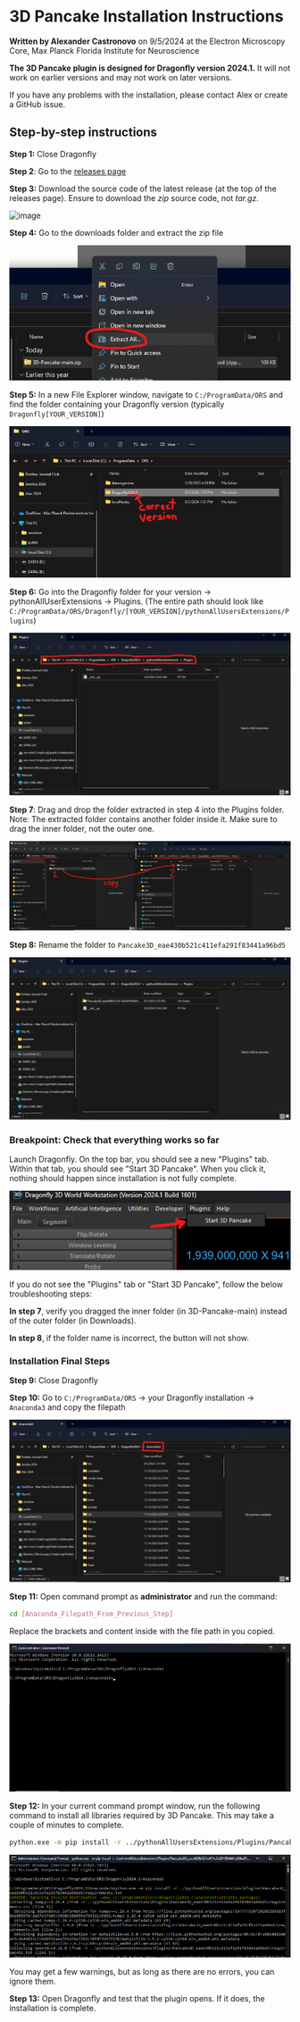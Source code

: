# 3D Pancake Installation Instructions

**Written by Alexander Castronovo** on 9/5/2024 at the Electron
Microscopy Core, Max Planck Florida Institute for Neuroscience

**The 3D Pancake plugin is designed for Dragonfly version 2024.1.** It
will not work on earlier versions and may not work on later versions.

If you have any problems with the installation, please contact Alex or create a GitHub issue.

## Step-by-step instructions

**Step 1:** Close Dragonfly

**Step 2**: Go to the [releases page](https://github.com/AlexanderJCS/3D-Pancake/releases)

**Step 3:** Download the source code of the latest release (at the top of the releases page). Ensure to download the *zip* source code, not *tar.gz*.

![image](https://github.com/user-attachments/assets/bf65d5f6-a4d4-44dc-9f0f-5b1554c6b718)

**Step 4:** Go to the downloads folder and extract the zip file

![Extract All Instructions](docs_media/image2.png)

**Step 5:** In a new File Explorer window, navigate to
`C:/ProgramData/ORS` and find the folder containing your Dragonfly
version (typically `Dragonfly[YOUR_VERSION]`)

![Find Dragonfly Version Step](docs_media/image3.png)

**Step 6:** Go into the Dragonfly folder for your version ->
pythonAllUserExtensions -> Plugins. (The entire path should look like
`C:/ProgramData/ORS/Dragonfly/[YOUR_VERSION]/pythonAllUsersExtensions/Plugins`)

![Filepath Image](docs_media/image4.png)

**Step 7**: Drag and drop the folder extracted in step 4 into the
Plugins folder. Note: The extracted folder contains another folder
inside it. Make sure to drag the inner folder, not the outer one.

![Copy Folder Image taking note of filepath](docs_media/image5.png)

**Step 8:** Rename the folder to
`Pancake3D_eae430b521c411efa291f83441a96bd5`

![Rename](docs_media/image6.png)

### Breakpoint: Check that everything works so far

Launch Dragonfly. On the top bar, you should see a new "Plugins" tab.
Within that tab, you should see "Start 3D Pancake". When you click it,
nothing should happen since installation is not fully complete.

![Plugins tab](docs_media/image7.png)

If you do not see the "Plugins" tab or "Start 3D Pancake", follow the
below troubleshooting steps:

**In step 7**, verify you dragged the inner folder (in 3D-Pancake-main)
instead of the outer folder (in Downloads).

**In step 8**, if the folder name is incorrect, the button will not
show.

### Installation Final Steps

**Step 9:** Close Dragonfly

**Step 10:** Go to `C:/ProgramData/ORS` -> your Dragonfly installation
-> `Anaconda3` and copy the filepath

![Filepath to Anaconda3](docs_media/image8.png)

**Step 11:** Open command prompt as **administrator** and run
the command:

```sh
cd [Anaconda_Filepath_From_Previous_Step]
```

Replace the brackets and content inside with the file path in you
copied.

![cd command](docs_media/image9.png)

**Step 12:** In your current command prompt window, run the following
command to install all libraries required by 3D Pancake. This may take a
couple of minutes to complete.

```sh
python.exe -m pip install -r ../pythonAllUsersExtensions/Plugins/Pancake3D_eae430b521c411efa291f83441a96bd5/requirements.txt
```

![pip installation](docs_media/image10.png)

You may get a few warnings, but as long as there are no errors, you can
ignore them.

**Step 13:** Open Dragonfly and test that the plugin opens. If it does,
the installation is complete.
